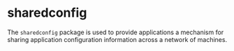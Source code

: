 # sharedconfig

The `sharedconfig` package is used to provide applications a mechanism for sharing application configuration information across a network of machines.

